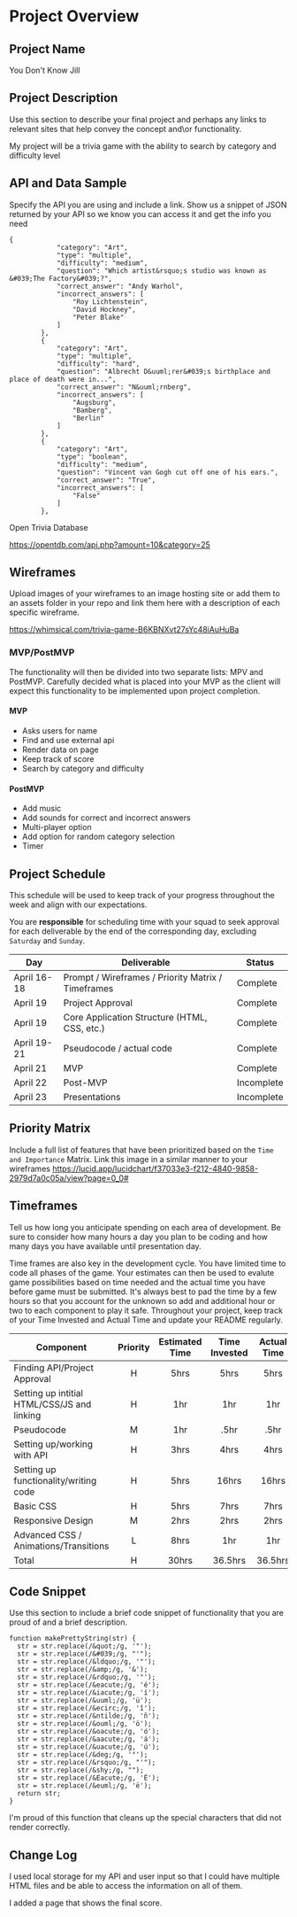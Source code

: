 # Project Overview

## Project Name

You Don't Know Jill

## Project Description

Use this section to describe your final project and perhaps any links to relevant sites that help convey the concept and\or functionality.

My project will be a trivia game with the ability to search by category and difficulty level

## API and Data Sample

Specify the API you are using and include a link. Show us a snippet of JSON returned by your API so we know you can access it and get the info you need
```
{
            "category": "Art",
            "type": "multiple",
            "difficulty": "medium",
            "question": "Which artist&rsquo;s studio was known as &#039;The Factory&#039;?",
            "correct_answer": "Andy Warhol",
            "incorrect_answers": [
                "Roy Lichtenstein",
                "David Hockney",
                "Peter Blake"
            ]
        },
        {
            "category": "Art",
            "type": "multiple",
            "difficulty": "hard",
            "question": "Albrecht D&uuml;rer&#039;s birthplace and place of death were in...",
            "correct_answer": "N&uuml;rnberg",
            "incorrect_answers": [
                "Augsburg",
                "Bamberg",
                "Berlin"
            ]
        },
        {
            "category": "Art",
            "type": "boolean",
            "difficulty": "medium",
            "question": "Vincent van Gogh cut off one of his ears.",
            "correct_answer": "True",
            "incorrect_answers": [
                "False"
            ]
        },
```

Open Trivia Database

https://opentdb.com/api.php?amount=10&category=25

## Wireframes

Upload images of your wireframes to an image hosting site or add them to an assets folder in your repo and link them here with a description of each specific wireframe.

https://whimsical.com/trivia-game-B6KBNXvt27sYc48iAuHuBa

### MVP/PostMVP

The functionality will then be divided into two separate lists: MPV and PostMVP.  Carefully decided what is placed into your MVP as the client will expect this functionality to be implemented upon project completion.  

#### MVP 
- Asks users for name
- Find and use external api 
- Render data on page 
- Keep track of score
- Search by category and difficulty 

#### PostMVP  
- Add music
- Add sounds for correct and incorrect answers
- Multi-player option
- Add option for random category selection
- Timer

## Project Schedule

This schedule will be used to keep track of your progress throughout the week and align with our expectations.  

You are **responsible** for scheduling time with your squad to seek approval for each deliverable by the end of the corresponding day, excluding `Saturday` and `Sunday`.

|  Day | Deliverable | Status
|---|---| ---|
|April 16-18| Prompt / Wireframes / Priority Matrix / Timeframes | Complete
|April 19| Project Approval | Complete
|April 19| Core Application Structure (HTML, CSS, etc.) | Complete
|April 19-21| Pseudocode / actual code | Complete
|April 21| MVP  | Complete
|April 22| Post-MVP | Incomplete
|April 23| Presentations | Incomplete

## Priority Matrix

Include a full list of features that have been prioritized based on the `Time and Importance` Matrix.  Link this image in a similar manner to your wireframes
https://lucid.app/lucidchart/f37033e3-f212-4840-9858-2979d7a0c05a/view?page=0_0#

## Timeframes

Tell us how long you anticipate spending on each area of development. Be sure to consider how many hours a day you plan to be coding and how many days you have available until presentation day.

Time frames are also key in the development cycle.  You have limited time to code all phases of the game.  Your estimates can then be used to evalute game possibilities based on time needed and the actual time you have before game must be submitted. It's always best to pad the time by a few hours so that you account for the unknown so add and additional hour or two to each component to play it safe. Throughout your project, keep track of your Time Invested and Actual Time and update your README regularly.

| Component | Priority | Estimated Time | Time Invested | Actual Time |
| --- | :---: |  :---: | :---: | :---: |
| Finding API/Project Approval                | H | 5hrs| 5hrs |5hrs |
| Setting up intitial HTML/CSS/JS and linking | H | 1hr | 1hr | 1hr |
| Pseudocode                                  | M | 1hr | .5hr | .5hr |
| Setting up/working with API                 | H | 3hrs| 4hrs | 4hrs |
| Setting up functionality/writing code       | H | 5hrs| 16hrs | 16hrs |
| Basic CSS                                   | H | 5hrs| 7hrs | 7hrs|
| Responsive Design                           | M | 2hrs| 2hrs | 2hrs |
| Advanced CSS / Animations/Transitions       | L | 8hrs| 1hr | 1hr |
| Total | H | 30hrs | 36.5hrs| 36.5hrs |

## Code Snippet

Use this section to include a brief code snippet of functionality that you are proud of and a brief description.  

```
function makePrettyString(str) {
  str = str.replace(/&quot;/g, '"');
  str = str.replace(/&#039;/g, "'");
  str = str.replace(/&ldquo;/g, '"');
  str = str.replace(/&amp;/g, '&');
  str = str.replace(/&rdquo;/g, '"');
  str = str.replace(/&eacute;/g, 'é');
  str = str.replace(/&iacute;/g, 'í');
  str = str.replace(/&uuml;/g, 'ü');
  str = str.replace(/&ecirc;/g, 'î');
  str = str.replace(/&ntilde;/g, 'ñ');
  str = str.replace(/&ouml;/g, 'ö');
  str = str.replace(/&oacute;/g, 'ó');
  str = str.replace(/&aacute;/g, 'á');
  str = str.replace(/&uacute;/g, 'ú');
  str = str.replace(/&deg;/g, '°');
  str = str.replace(/&rsquo;/g, "'");
  str = str.replace(/&shy;/g, "");
  str = str.replace(/&Eacute;/g, 'É');
  str = str.replace(/&euml;/g, 'ë');
  return str;
}
```
I'm proud of this function that cleans up the special characters that did not render correctly.
## Change Log

 I used local storage for my API and user input so that I could have multiple HTML files and be able to access the information on all of them.

 I added a page that shows the final score. 
